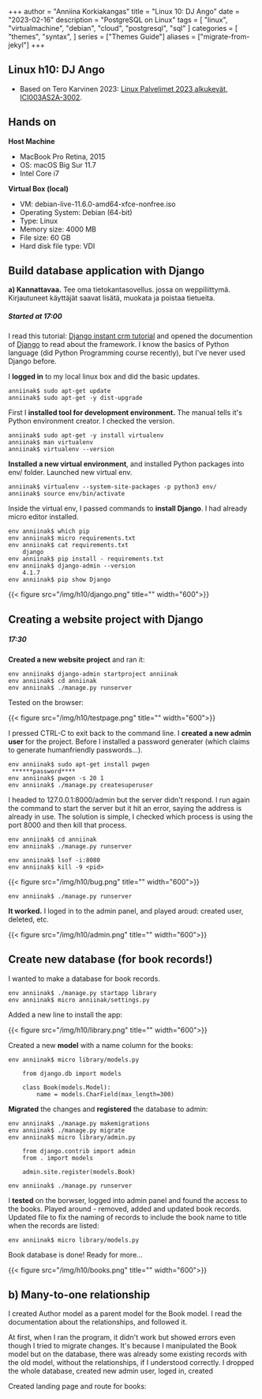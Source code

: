 +++
author = "Anniina Korkiakangas"
title = "Linux 10: DJ Ango"
date = "2023-02-16"
description = "PostgreSQL on Linux"
tags = [
    "linux",
    "virtualmachine",
    "debian",
    "cloud",
    "postgresql",
    "sql"
]
categories = [
    "themes",
    "syntax",
]
series = ["Themes Guide"]
aliases = ["migrate-from-jekyl"]
+++

## **Linux h10: DJ Ango**
- Based on Tero Karvinen 2023: [Linux Palvelimet 2023 alkukevät, ICI003AS2A-3002](https://terokarvinen.com/2023/linux-palvelimet-2023-alkukevat/).

## **Hands on**

**Host Machine**
- MacBook Pro Retina, 2015
- OS: macOS Big Sur 11.7
- Intel Core i7

**Virtual Box (local)**
- VM: debian-live-11.6.0-amd64-xfce-nonfree.iso
- Operating System: Debian (64-bit)
- Type: Linux
- Memory size: 4000 MB
- File size: 60 GB
- Hard disk file type: VDI

## **Build database application with Django**

**a) Kannattavaa.** Tee oma tietokantasovellus. jossa on weppiliittymä. Kirjautuneet käyttäjät saavat lisätä, muokata ja poistaa tietueita. 

##### **Started at 17:00**

I read this tutorial: [Django instant crm tutorial](https://terokarvinen.com/2022/django-instant-crm-tutorial/) and opened the documention of [Django](https://docs.djangoproject.com/en/4.1/) to read about the framework. I know the basics of Python language (did Python Programming course recently), but I've never used Django before. 

I **logged in** to my local linux box and did the basic updates. 

    anniinak$ sudo apt-get update
    anniinak$ sudo apt-get -y dist-upgrade

First I **installed tool for development environment.** The manual tells it's Python environment creator. I checked the version. 

    anniinak$ sudo apt-get -y install virtualenv
    anniinak$ man virtualenv
    anniinak$ virtualenv --version

**Installed a new virtual environment**, and installed Python packages into env/ folder. Launched new virtual env.

    anniinak$ virtualenv --system-site-packages -p python3 env/
    anniinak$ source env/bin/activate

Inside the virtual env, I passed commands to **install Django**. I had already micro editor installed.  

    env anniinak$ which pip
    env anniinak$ micro requirements.txt 
    env anniinak$ cat requirements.txt
        django
    env anniinak$ pip install - requirements.txt
    env anniinak$ django-admin --version
        4.1.7
    env anniinak$ pip show Django

{{< figure src="/img/h10/django.png" title="" width="600">}}

## **Creating a website project with Django**
##### 17:30

**Created a new website project** and ran it: 

    env anniinak$ django-admin startproject anniinak
    env anniinak$ cd anniinak
    env anniinak$ ./manage.py runserver

Tested on the browser:

{{< figure src="/img/h10/testpage.png" title="" width="600">}}

I pressed CTRL-C to exit back to the command line. 
I **created a new admin user** for the project. Before I installed a password generater (which claims to generate humanfriendly passwords...). 

    env anniinak$ sudo apt-get install pwgen
     ******password****
    env anniinak$ pwgen -s 20 1
    env anniinak$ ./manage.py createsuperuser

I headed to 127.0.0.1:8000/admin but the server didn't respond. I run again the command to start the server but it hit an error, saying the address is already in use. The solution is simple, I checked which process is using the port 8000 and then kill that process.

    env anniinak$ cd anniinak
    env anniinak$ ./manage.py runserver

    env anniinak$ lsof -i:8080
    env anniinak$ kill -9 <pid>

{{< figure src="/img/h10/bug.png" title="" width="600">}}

    env anniinak$ ./manage.py runserver

**It worked.** I loged in to the admin panel, and played aroud: created user, deleted, etc. 

{{< figure src="/img/h10/admin.png" title="" width="600">}}

## **Create new database (for book records!)**

I wanted to make a database for book records. 

    env anniinak$ ./manage.py startapp library
    env anniinak$ micro anniinak/settings.py
    
Added a new line to install the app:

{{< figure src="/img/h10/library.png" title="" width="600">}}

Created a new **model** with a name column for the books: 

    env anniinak$ micro library/models.py

        from django.db import models

        class Book(models.Model):
            name = models.CharField(max_length=300)


**Migrated** the changes and **registered** the database to admin: 

    env anniinak$ ./manage.py makemigrations
    env anniinak$ ./manage.py migrate
    env anniinak$ micro library/admin.py

        from django.contrib import admin
        from . import models

        admin.site.register(models.Book)

    env anniinak$ ./manage.py runserver

I **tested** on the borwser, logged into admin panel and found the access to the books. Played around - removed, added and updated book records. Updated file to fix the naming of records to include the book name to title when the records are listed:

    env anniinak$ micro library/models.py

Book database is done! Ready for more... 

{{< figure src="/img/h10/books.png" title="" width="600">}}

## **b) Many-to-one relationship**

I created Author model as a parent model for the Book model. I read the documentation about the relationships, and followed it. 


At first, when I ran the program, it didn't work but showed errors even though I tried to migrate changes. It's because I manipulated the Book model but on the database, there was already some existing records with the old model, without the relationships, if I understood correctly. I dropped the whole database, created new admin user, loged in, created

Created landing page and route for books:




